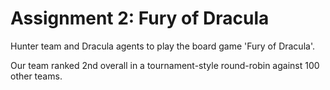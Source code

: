 # Assignment 2: Fury of Dracula
Hunter team and Dracula agents to play the board game 'Fury of Dracula'.

Our team ranked 2nd overall in a tournament-style round-robin against 100 other teams.
